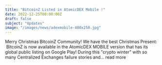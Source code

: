 ```yaml
---
title: "BitcoinZ Listed in AtomicDEX Mobile !"
date: 2022-12-25T00:00:00Z
draft: false
subject: "Updates"
image: "/images/news/adexmobile-400x250.jpg"
---
```


Merry Christmas BitcoinZ Community! We have the best Christmas Present:  BitcoinZ is now available in the AtomicDEX MOBILE version that has its global public listing on Google Play! During this "crypto winter" with so many Centralized Exchanges failure stories and...
read more
